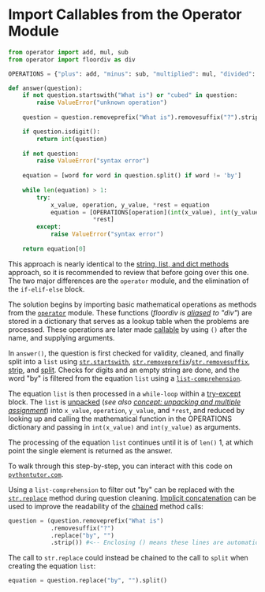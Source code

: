 # Import Callables from the Operator Module


```python
from operator import add, mul, sub
from operator import floordiv as div

OPERATIONS = {"plus": add, "minus": sub, "multiplied": mul, "divided": div}

def answer(question):
    if not question.startswith("What is") or "cubed" in question:
        raise ValueError("unknown operation")
    
    question = question.removeprefix("What is").removesuffix("?").strip()

    if question.isdigit(): 
        return int(question)
    
    if not question: 
        raise ValueError("syntax error")
    
    equation = [word for word in question.split() if word != 'by']
    
    while len(equation) > 1:
        try:
            x_value, operation, y_value, *rest = equation
            equation = [OPERATIONS[operation](int(x_value), int(y_value)),
                        *rest]
        except:
            raise ValueError("syntax error")
    
    return equation[0]
```


This approach is nearly identical to the [string, list, and dict methods][approach-string-list-and-dict-methods] approach, so it is recommended to review that before going over this one.
The two major differences are the `operator` module, and the elimination of the `if-elif-else` block.


The solution begins by importing basic mathematical operations as methods from the [`operator`][operator] module.
These functions (_floordiv is [aliased][aliasing] to "div"_) are stored in a dictionary that serves as a lookup table when the problems are processed.
These operations are later made [callable][callable] by using `()` after the name, and supplying arguments.


In `answer()`, the question is first checked for validity, cleaned, and finally split into a `list` using [`str.startswith`][startswith], [`str.removeprefix`][removeprefix]/[`str.removesuffix`][removesuffix], [strip][strip], and [split][split].
Checks for digits and an empty string are done, and the word "by" is filtered from the equation `list` using a [`list-comprehension`][list-comprehension].


The equation `list` is then processed in a `while-loop` within a [try-except][handling-exceptions] block.
The `list` is [unpacked][unpacking] (_see also  [concept: unpacking and multiple assignment](/tracks/python/concepts/unpacking-and-multiple-assignment)_) into `x_value`, `operation`, `y_value`, and `*rest`, and reduced by looking up and calling the mathematical function in the OPERATIONS dictionary and passing in `int(x_value)` and `int(y_value)` as arguments.


The processing of the equation `list` continues until it is of `len()` 1, at which point the single element is returned as the answer.


To walk through this step-by-step, you can interact with this code on [`pythontutor.com`][pythontutor].


Using a `list-comprehension` to filter out "by" can be replaced with the [`str.replace`][str-replace] method during question cleaning.
[Implicit concatenation][implicit-concatenation] can be used to improve the readability of the [chained][chaining-method-calls] method calls:


```python
question = (question.removeprefix("What is")
            .removesuffix("?")
            .replace("by", "")
            .strip()) #<-- Enclosing () means these lines are automatically joined by the interpreter.
```


The call to `str.replace` could instead be chained to the call to `split` when creating the equation `list`:


```python
equation = question.replace("by", "").split()
```

[aliasing]: https://mimo.org/glossary/python
[approach-string-list-and-dict-methods]: https://exercism.org/tracks/python/exercises/wordy/approaches/string-list-and-dict-methods
[callable]: https://treyhunner.com/2019/04/is-it-a-class-or-a-function-its-a-callable/
[chaining-method-calls]: https://nikhilakki.in/understanding-method-chaining-in-python
[handling-exceptions]: https://docs.python.org/3.11/tutorial/errors.html#handling-exceptions
[implicit-concatenation]: https://docs.python.org/3/reference/lexical_analysis.html#implicit-line-joining
[list-comprehension]: https://docs.python.org/3/tutorial/datastructures.html#list-comprehensions
[operator]: https://docs.python.org/3/library/operator.html#module-operator
[pythontutor]: https://pythontutor.com/render.html#code=from%20operator%20import%20add,%20mul,%20sub%0Afrom%20operator%20import%20floordiv%20as%20div%0A%0AOPERATIONS%20%3D%20%7B%22plus%22%3A%20add,%20%22minus%22%3A%20sub,%20%22multiplied%22%3A%20mul,%20%22divided%22%3A%20div%7D%0A%0Adef%20answer%28question%29%3A%0A%20%20%20%20if%20not%20question.startswith%28%22What%20is%22%29%20or%20%22cubed%22%20in%20question%3A%0A%20%20%20%20%20%20%20%20raise%20ValueError%28%22unknown%20operation%22%29%0A%20%20%20%20%0A%20%20%20%20question%20%3D%20question.removeprefix%28%22What%20is%22%29.removesuffix%28%22%3F%22%29.strip%28%29%0A%0A%20%20%20%20if%20question.isdigit%28%29%3A%20%0A%20%20%20%20%20%20%20%20return%20int%28question%29%0A%20%20%20%20%0A%20%20%20%20if%20not%20question%3A%20%0A%20%20%20%20%20%20%20%20raise%20ValueError%28%22syntax%20error%22%29%0A%20%20%20%20%0A%20%20%20%20equation%20%3D%20%5Bword%20for%20word%20in%20question.split%28%29%20if%20word%20!%3D%20'by'%5D%0A%20%20%20%20%0A%20%20%20%20while%20len%28equation%29%20%3E%201%3A%0A%20%20%20%20%20%20%20%20try%3A%0A%20%20%20%20%20%20%20%20%20%20%20%20x_value,%20operation,%20y_value,%20*rest%20%3D%20equation%0A%20%20%20%20%20%20%20%20%20%20%20%20equation%20%3D%20%5BOPERATIONS%5Boperation%5D%28int%28x_value%29,%20int%28y_value%29%29,%0A%20%20%20%20%20%20%20%20%20%20%20%20%20%20%20%20%20%20%20%20%20%20%20%20*rest%5D%0A%20%20%20%20%20%20%20%20except%3A%0A%20%20%20%20%20%20%20%20%20%20%20%20raise%20ValueError%28%22syntax%20error%22%29%0A%20%20%20%20%0A%20%20%20%20return%20equation%5B0%5D%0A%20%20%20%20%0Aprint%28answer%28%22What%20is%202%20plus%202%20plus%203%3F%22%29%29&cumulative=false&curInstr=0&heapPrimitives=nevernest&mode=display&origin=opt-frontend.js&py=311&rawInputLstJSON=%5B%5D&textReferences=false
[removeprefix]: https://docs.python.org/3.9/library/stdtypes.html#str.removeprefix
[removesuffix]: https://docs.python.org/3.9/library/stdtypes.html#str.removesuffix
[split]: https://docs.python.org/3.9/library/stdtypes.html#str.split
[startswith]: https://docs.python.org/3.9/library/stdtypes.html#str.startswith
[str-replace]: https://docs.python.org/3/library/stdtypes.html#str.replace
[strip]: https://docs.python.org/3.9/library/stdtypes.html#str.strip
[unpacking]: https://treyhunner.com/2018/10/asterisks-in-python-what-they-are-and-how-to-use-them/